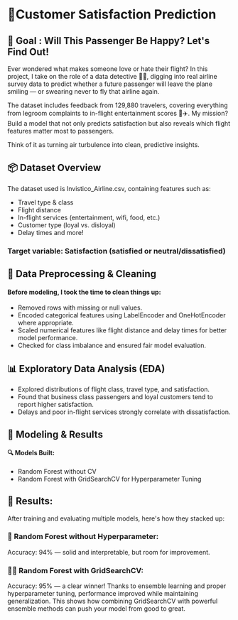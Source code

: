 # 🚀Customer Satisfaction Prediction

## 🎫 Goal : Will This Passenger Be Happy? Let's Find Out!

Ever wondered what makes someone love or hate their flight? In this project, I take on the role of a data detective 🕵️‍♀️, digging into real airline survey data to predict whether a future passenger will leave the plane smiling — or swearing never to fly that airline again.

The dataset includes feedback from 129,880 travelers, covering everything from legroom complaints to in-flight entertainment scores 🍿✈️. My mission? Build a model that not only predicts satisfaction but also reveals which flight features matter most to passengers.

Think of it as turning air turbulence into clean, predictive insights.

## 📦 Dataset Overview
The dataset used is Invistico_Airline.csv, containing features such as:
* Travel type & class
* Flight distance
* In-flight services (entertainment, wifi, food, etc.)
* Customer type (loyal vs. disloyal)
* Delay times and more!
### Target variable: Satisfaction (satisfied or neutral/dissatisfied)

## 🧹 Data Preprocessing & Cleaning
#### Before modeling, I took the time to clean things up:
* Removed rows with missing or null values.
* Encoded categorical features using LabelEncoder and OneHotEncoder where appropriate.
* Scaled numerical features like flight distance and delay times for better model performance.
* Checked for class imbalance and ensured fair model evaluation.

## 📊 Exploratory Data Analysis (EDA)
* Explored distributions of flight class, travel type, and satisfaction.
* Found that business class passengers and loyal customers tend to report higher satisfaction.
* Delays and poor in-flight services strongly correlate with dissatisfaction.

## 🤖 Modeling & Results
#### 🔍 Models Built:
* Random Forest without CV
* Random Forest with GridSearchCV for Hyperparameter Tuning

## 🏁 Results:
After training and evaluating multiple models, here's how they stacked up:
### 🌳 Random Forest without Hyperparameter:
Accuracy: 94% — solid and interpretable, but room for improvement.
### 🌲🌲 Random Forest with GridSearchCV:
Accuracy: 95% — a clear winner! Thanks to ensemble learning and proper hyperparameter tuning, performance improved while maintaining generalization.
This shows how combining GridSearchCV with powerful ensemble methods can push your model from good to great.



